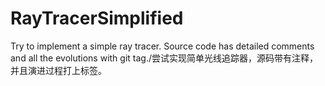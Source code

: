 # RayTracerSimplified
Try to implement a simple ray tracer. Source code has detailed comments and all the evolutions with git tag./尝试实现简单光线追踪器，源码带有注释，并且演进过程打上标签。
